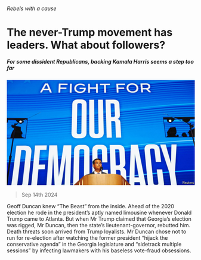 ###### Rebels with a cause

# The never-Trump movement has leaders. What about followers? 

##### For some dissident Republicans, backing Kamala Harris seems a step too far 

![image](images/20240921_USP002.jpg) 

> Sep 14th 2024 

Geoff Duncan knew “The Beast” from the inside. Ahead of the 2020 election he rode in the president’s aptly named limousine whenever Donald Trump came to Atlanta. But when Mr Trump claimed that Georgia’s election was rigged, Mr Duncan, then the state’s lieutenant-governor, rebutted him. Death threats soon arrived from Trump loyalists. Mr Duncan chose not to run for re-election after watching the former president “hijack the conservative agenda” in the Georgia legislature and “sidetrack multiple sessions” by infecting lawmakers with his baseless vote-fraud obsessions. 

